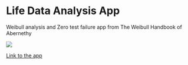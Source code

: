 # Life Data Analysis App  
Weibull analysis and Zero test failure app from The Weibull Handbook of Abernethy


[![](https://github.com/CarlesCG/relconfig/tree/master/www/image.png)](https://reliabledynamics.shinyapps.io/basics/)


[Link to the app](https://reliabledynamics.shinyapps.io/basics/)